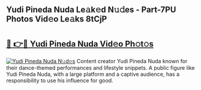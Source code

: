 ## Yudi Pineda Nuda Le𝚊k𝚎d N𝚞𝚍es - Part-7PU Photos Vid𝚎o Le𝚊ks 8tCjP

# <h2><a href="http://fbeovda.evod.top/?m=Yudi+Pineda+Nuda">🔗 👉🔴 Yudi Pineda Nuda Vid𝚎o Ph𝚘t𝚘s</a></h2>

[![Yudi Pineda Nuda N𝚞d𝚎s](https://i.imgur.com/8V9OHl7.gif)](http://fbeovda.evod.top/?m=Yudi+Pineda+Nuda)
Content creator Yudi Pineda Nuda known for their dance-themed performances and lifestyle snippets. A public figure like Yudi Pineda Nuda, with a large platform and a captive audience, has a responsibility to use his influence for good. 
